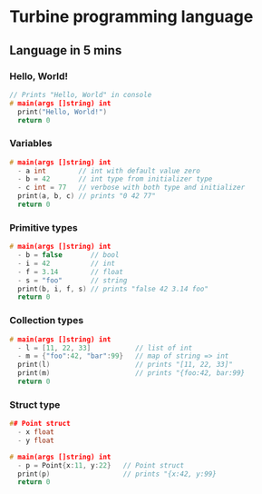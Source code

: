 # Turbine programming language

## Language in 5 mins

### Hello, World!

```cpp
// Prints "Hello, World" in console
# main(args []string) int
  print("Hello, World!")
  return 0
```

### Variables
```cpp
# main(args []string) int
  - a int        // int with default value zero
  - b = 42       // int type from initializer type
  - c int = 77   // verbose with both type and initializer
  print(a, b, c) // prints "0 42 77"
  return 0
```

### Primitive types
```cpp
# main(args []string) int
  - b = false       // bool
  - i = 42          // int
  - f = 3.14        // float
  - s = "foo"       // string
  print(b, i, f, s) // prints "false 42 3.14 foo"
  return 0
```

### Collection types
```cpp
# main(args []string) int
  - l = [11, 22, 33]           // list of int
  - m = {"foo":42, "bar":99}   // map of string => int
  print(l)                     // prints "[11, 22, 33]"
  print(m)                     // prints "{foo:42, bar:99}
  return 0
```

### Struct type
```cpp
## Point struct
  - x float
  - y float

# main(args []string) int
  - p = Point{x:11, y:22}   // Point struct
  print(p)                  // prints "{x:42, y:99}
  return 0
```
